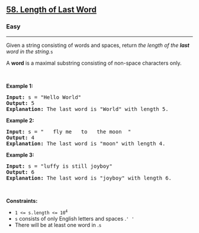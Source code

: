 <h2><a href="https://leetcode.com/problems/length-of-last-word/">58. Length of Last Word</a></h2><h3>Easy</h3><hr><div><p><font _mstmutation="1">Given a string  consisting of words and spaces, return <em _mstmutation="1">the length of the <strong>last</strong> word in the string.</em></font><code>s</code></p>

<p>A <strong>word</strong> is a maximal <span data-keyword="substring-nonempty">substring</span> consisting of non-space characters only.</p>

<p>&nbsp;</p>
<p><strong class="example">Example 1:</strong></p>

<pre><strong>Input:</strong> s = "Hello World"
<strong>Output:</strong> 5
<strong>Explanation:</strong> The last word is "World" with length 5.
</pre>

<p><strong class="example">Example 2:</strong></p>

<pre><strong>Input:</strong> s = "   fly me   to   the moon  "
<strong>Output:</strong> 4
<strong>Explanation:</strong> The last word is "moon" with length 4.
</pre>

<p><strong class="example">Example 3:</strong></p>

<pre><strong>Input:</strong> s = "luffy is still joyboy"
<strong>Output:</strong> 6
<strong>Explanation:</strong> The last word is "joyboy" with length 6.
</pre>

<p>&nbsp;</p>
<p><strong>Constraints:</strong></p>

<ul>
	<li><code>1 &lt;= s.length &lt;= 10<sup>4</sup></code></li>
	<li><code>s</code><font _mstmutation="1"> consists of only English letters and spaces .</font><code>' '</code></li>
	<li><font _mstmutation="1">There will be at least one word in .</font><code>s</code></li>
</ul>
</div>
